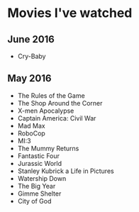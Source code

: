 # Movies I've watched

## June 2016

- Cry-Baby

## May 2016

- The Rules of the Game
- The Shop Around the Corner
- X-men Apocalypse
- Captain America: Civil War
- Mad Max
- RoboCop
- MI:3
- The Mummy Returns
- Fantastic Four
- Jurassic World
- Stanley Kubrick a Life in Pictures
- Watership Down
- The Big Year
- Gimme Shelter
- City of God